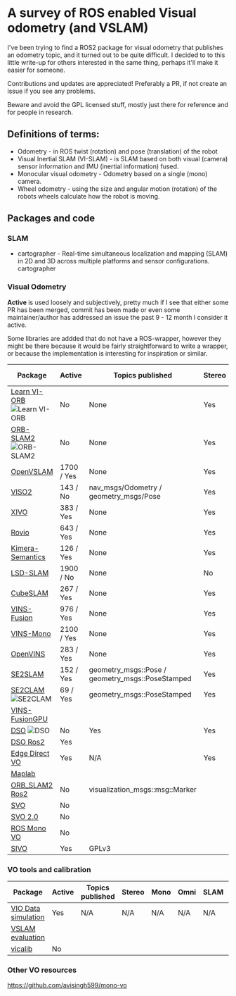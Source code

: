 # A survey of ROS enabled Visual odometry (and VSLAM)
I've been trying to find a ROS2 package for visual odometry that publishes an odometry topic, and it turned out to be quite difficult. I decided to to this little write-up for others interested in the same thing, perhaps it'll make it easier for someone.

Contributions and updates are appreciated! Preferably a PR, if not create an issue if you see any problems.

Beware and avoid the GPL licensed stuff, mostly just there for reference and for people in research.

## Definitions of terms:
- Odometry - in ROS twist (rotation) and pose (translation) of the robot
- Visual Inertial SLAM (VI-SLAM) - is SLAM based on both visual (camera) sensor information and IMU (inertial information) fused.
- Monocular visual odometry - Odometry based on a single (mono) camera.
- Wheel odometry - using the size and angular motion (rotation) of the robots wheels calculate how the robot is moving.
 

## Packages and code

### SLAM

- cartographer - Real-time simultaneous localization and mapping (SLAM) in 2D and 3D across multiple platforms and sensor configurations. cartographer



### Visual Odometry

**Active** is used loosely and subjectively, pretty much if I see that either some PR has been merged, commit has been made or even some maintainer/author has addressed an issue the past 9 - 12 month I consider it active.

Some libraries are addded that do not have a ROS-wrapper, however they might be there because it would be fairly straightforward to write a wrapper, or because the implementation is interesting for inspiration or similar.

| Package  |  Active | Topics published |  Stereo | Mono  |  Omni | SLAM | ROS version | Year | Paper |  License | 
|---|---|---|---|---|---|---|---|---|---|---|
| [Learn VI-ORB](https://github.com/jingpang/LearnVIORB) ![Learn VI-ORB](https://img.shields.io/github/stars/jingpang/LearnVIORB.svg)| No | None |  Yes |  Yes |  No | Yes  | 1 |	2016| https://arxiv.org/abs/1610.06475 ||
| [ORB-SLAM2](https://github.com/raulmur/ORB_SLAM2) ![ORB-SLAM2](https://img.shields.io/github/stars/raulmur/ORB_SLAM2.svg)| No|None  |  Yes |  Yes | No  |  Yes | 1  | 2016|	https://arxiv.org/abs/1610.06475 ||
| [OpenVSLAM](https://github.com/xdspacelab/openvslam)  | 1700 / Yes | None |  Yes |  Yes |  No | Yes  |  1 / 2  |	2019 |	https://arxiv.org/abs/1910.01122 | |
| [VISO2](https://github.com/srv/viso2) |143 / No | nav_msgs/Odometry / geometry_msgs/Pose| Yes | Yes | Yes | No | 1 | 2011 | http://t.cvlibs.net/publications/Geiger2011IV.pdf ||
| [XIVO](https://github.com/ucla-vision/xivo) | 383 / Yes | None | Yes | Yes | No | N/A | 1 | 2019 | http://vision.ucla.edu/papers/tsotsosCS15.pdf ||
| [Rovio](https://github.com/ethz-asl/rovio) | 643 / Yes | None |  Yes | Yes | No | N/A | 1 | 2017 | https://www.research-collection.ethz.ch/handle/20.500.11850/263423 | MIT-like|
|[Kimera-Semantics](https://github.com/MIT-SPARK/Kimera-Semantics) | 126  / Yes | None | Yes | Yes | No | N/A | 1 | 2019 | https://arxiv.org/pdf/1910.02490.pdf ||
| [LSD-SLAM](https://github.com/tum-vision/lsd_slam) | 1900 / No | None | No | Yes | No | N/A | 1 | 2014 | https://vision.in.tum.de/_media/spezial/bib/caruso2015_omni_lsdslam.pdf |GPLv3 |
|[CubeSLAM](https://github.com/shichaoy/cube_slam) | 267 / Yes | None | Yes | Yes | No | Yes | 1 | 2019 | https://arxiv.org/abs/1806.00557 | BSD |
| [VINS-Fusion](https://github.com/HKUST-Aerial-Robotics/VINS-Fusion) | 976 / Yes | None | Yes | Yes | No | Yes | 1 | 2019 | https://ieeexplore.ieee.org/abstract/document/8593603 | GPLv3 |
| [VINS-Mono](https://github.com/HKUST-Aerial-Robotics/VINS-Mono) | 2100 / Yes | None | Yes | Yes | No | No | 1 | 2017 | https://ieeexplore.ieee.org/document/8421746/?arnumber=8421746&source=authoralert | GPLv3 |
| [OpenVINS](https://github.com/rpng/open_vins) | 283 / Yes | None | Yes | Yes | No | N/A | 1 | 2019 | https://udel.edu/~ghuang/iros19-vins-workshop/papers/06.pdf | GPLv3 |
| [SE2SLAM](https://github.com/izhengfan/se2lam) | 152 / Yes | geometry_msgs::Pose / geometry_msgs::PoseStamped | Yes | Yes | No | Yes | 1 | 2019 | https://fzheng.me/icra/2019.pdf | MIT |
| [SE2CLAM](https://github.com/izhengfan/se2clam) ![SE2CLAM](https://img.shields.io/github/stars/izhengfan/se2clam.svg)| 69 / Yes | geometry_msgs::PoseStamped | Yes | Yes | No | Yes | 1 | 2018 |  https://ieeexplore.ieee.org/document/8357438 | MIT | 
| [VINS-FusionGPU](https://github.com/pjrambo/VINS-Fusion-gpu) |
| [DSO](https://github.com/JakobEngel/dso_ros) ![DSO](https://img.shields.io/github/stars/JakobEngel/dso_ros.svg)| No | Yes | Yes | No | No | 1 | 2016 | https://vision.in.tum.de/_media/spezial/bib/engel2016dso.pdf | GPLv3 |
| [DSO Ros2](https://github.com/goktug97/dso_ros2) | Yes |
|[Edge Direct VO](https://github.com/kevinchristensen1/EdgeDirectVO) | Yes | N/A | Yes | No | No | None | 2019 | https://arxiv.org/abs/1906.04838 | N/A |
| [Maplab](https://github.com/ethz-asl/maplab) |
| [ORB_SLAM2 Ros2](https://github.com/alsora/ORB_SLAM2)| No | visualization_msgs::msg::Marker |
| [SVO](https://github.com/uzh-rpg/rpg_svo) | No |
| [SVO 2.0](https://github.com/uzh-rpg/rpg_svo_example) | No
| [ROS Mono VO](https://github.com/atomoclast/ros_mono_vo) | No
| [SIVO](https://github.com/navganti/SIVO) | Yes | GPLv3 |


### VO tools and calibration
| Package  |  Active | Topics published |  Stereo | Mono  |  Omni | SLAM | ROS version | Year | Paper |  License | 
|---|---|---|---|---|---|---|---|---|---|---|
|[VIO Data simulation](https://github.com/HeYijia/vio_data_simulation) | Yes | N/A | N/A | N/A | N/A | N/A | N/A | N/A |
| [VSLAM evaluation](https://github.com/nicolov/vslam_evaluation) |
| [vicalib](https://github.com/arpg/vicalib) | No


### Other VO resources

https://github.com/avisingh599/mono-vo